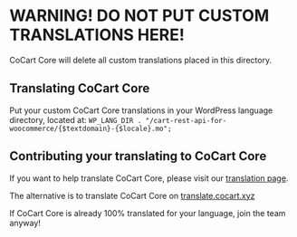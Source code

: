 # WARNING! DO NOT PUT CUSTOM TRANSLATIONS HERE!

CoCart Core will delete all custom translations placed in this directory.

## Translating CoCart Core

Put your custom CoCart Core translations in your WordPress language directory, located at: `WP_LANG_DIR . "/cart-rest-api-for-woocommerce/{$textdomain}-{$locale}.mo";`

## Contributing your translating to CoCart Core

If you want to help translate CoCart Core, please visit our [translation page](https://translate.wordpress.org/projects/wp-plugins/cart-rest-api-for-woocommerce).

The alternative is to translate CoCart Core on [translate.cocart.xyz](https://translate.cocart.xyz/projects/cart-rest-api-for-woocommerce/)

If CoCart Core is already 100% translated for your language, join the team anyway!
